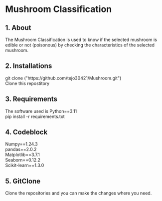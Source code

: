<h1> Mushroom Classification </h1>
<h2><strong> 1. About </strong></h2>
The Mushroom Classification is used to know if the selected mushroom is edible or not (poisonous) by checking the characteristics of the selected mushroom.
<h2><strong> 2. Installations </strong></h2>
git clone ("https://github.com/tejo30421/Mushroom.git") <br />
Clone this repostitory
<h2><strong> 3. Requirements </strong></h2>
The software used is Python==3.11 <br />
pip install -r requirements.txt
<h2><strong> 4. Codeblock </strong></h2>
Numpy==1.24.3  <br />
pandas==2.0.2 <br />
Matplotlib==3.7.1 <br />
Seaborn==0.12.2 <br />
Scikit-learn==1.3.0 <br />
<h2><strong> 5. GitClone </strong></h2>
Clone the repositories and you can make the changes where you need.
